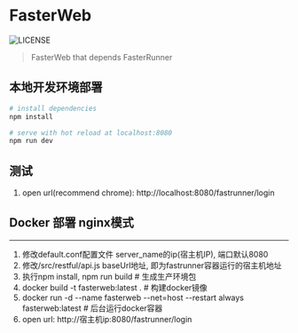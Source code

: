 # FasterWeb

![LICENSE](https://img.shields.io/github/license/yinquanwang/FasterRunner.svg)
> FasterWeb that depends FasterRunner

## 本地开发环境部署

``` bash
# install dependencies
npm install

# serve with hot reload at localhost:8080
npm run dev

```

测试
-----------

1. open url(recommend chrome): http://localhost:8080/fastrunner/login

## Docker 部署 nginx模式
--------------
1. 修改default.conf配置文件 server_name的ip(宿主机IP), 端口默认8080
2. 修改/src/restful/api.js baseUrl地址, 即为fastrunner容器运行的宿主机地址
3. 执行npm install, npm run build # 生成生产环境包
3. docker build -t fasterweb:latest .    # 构建docker镜像
4. docker run -d --name fasterweb --net=host --restart always fasterweb:latest  # 后台运行docker容器
5. open url: http://宿主机ip:8080/fastrunner/login
